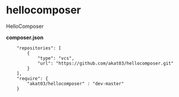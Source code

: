# hellocomposer

HelloComposer




**composer.json**

```
    "repositories": [
        {
            "type": "vcs",
            "url": "https://github.com/akat03/hellocomposer.git"
        }
    ],
    "require": {
        "akat03/hellocomposer" : "dev-master"
    }
```
